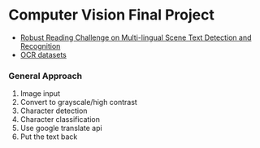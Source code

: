 # Computer Vision Final Project

- [Robust Reading Challenge on Multi-lingual Scene Text Detection and Recognition](https://arxiv.org/pdf/1907.00945.pdf)
- [OCR datasets](https://github.com/xinke-wang/OCRDatasets)

### General Approach
1. Image input
2. Convert to grayscale/high contrast
3. Character detection
4. Character classification
5. Use google translate api
6. Put the text back